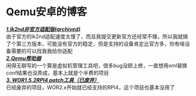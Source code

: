 # Qemu安卓的博客
***[1.lk2nd非官方适配版(archived)](http://qemuandroid.eu.org/lk2nd_unofficial/)***    
由于官方的lk2nd适配速度太慢了，而且我提交更新官方还经常不理，所以我就搞了个第三方版本，可能没有官方的稳定，但是支持的设备肯定比官方多，你有啥设备需要的可以找我我给你适配    
***[2.Qemu帮助器](bzy-080408.github.io/qemu-helper/)***    
闲得无聊写的一个算是虚拟机管理工具吧，很多bug没顾上修，一直想用xml替换conf结果也没弄成，基本上就是个半费的项目    
***[3. WOR1.5.2RPI4 patch工具（已废弃）](bzy-080408.github.io/raspberrypi4-windows10/)***    
已经废弃的项目，WOR2.x开始就已经支持的RPI4，这个项目也基本没用了    
